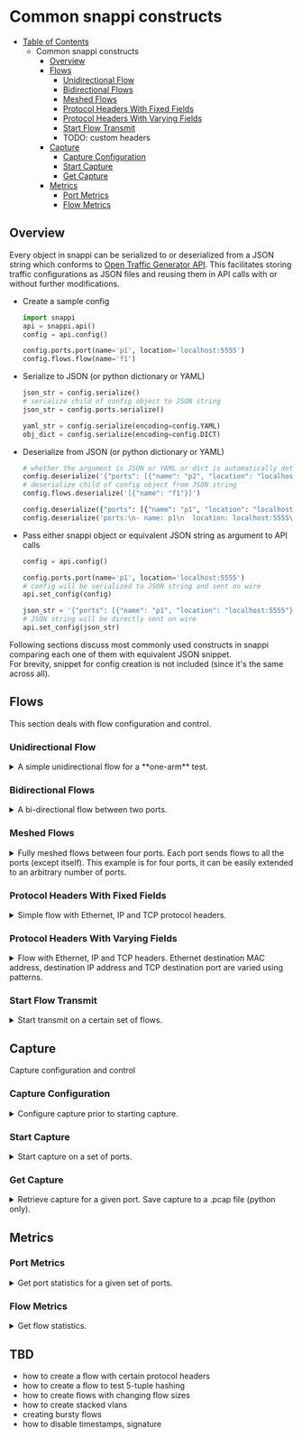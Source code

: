 # Common snappi constructs

- [Table of Contents](readme.md)
  - Common snappi constructs
    * [Overview](#overview)
    * [Flows](#flows)
      * [Unidirectional Flow](#unidirectional-flow)
      * [Bidirectional Flows](#bidirectional-flows)
      * [Meshed Flows](#meshed-flows)
      * [Protocol Headers With Fixed Fields](#protocol-headers-with-fixed-fields)
      * [Protocol Headers With Varying Fields](#protocol-headers-with-varying-fields)
      * [Start Flow Transmit](#start-flow-transmit)
      * TODO: custom headers
    * [Capture](#capture)
      * [Capture Configuration](#capture-configuration)
      * [Start Capture](#start-capture)
      * [Get Capture](#get-capture)
    * [Metrics](#metrics)
      * [Port Metrics](#port-metrics)
      * [Flow Metrics](#flow-metrics)

## Overview

Every object in snappi can be serialized to or deserialized from a JSON string which conforms to [Open Traffic Generator API](https://github.com/open-traffic-generator/models). This facilitates storing traffic configurations as JSON files and reusing them in API calls with or without further modifications.

* Create a sample config

  ```python
  import snappi
  api = snappi.api()
  config = api.config()

  config.ports.port(name='p1', location='localhost:5555')
  config.flows.flow(name='f1')
  ```

* Serialize to JSON (or python dictionary or YAML)

  ```python
  json_str = config.serialize()
  # serialize child of config object to JSON string
  json_str = config.ports.serialize()

  yaml_str = config.serialize(encoding=config.YAML)
  obj_dict = config.serialize(encoding=config.DICT)
  ```

* Deserialize from JSON (or python dictionary or YAML)

  ```python
  # whether the argument is JSON or YAML or dict is automatically determined
  config.deserialize('{"ports": [{"name": "p2", "location": "localhost:5556"}]}')
  # deserialize child of config object from JSON string
  config.flows.deserialize('[{"name": "f1"}]')

  config.deserialize({"ports": [{"name": "p1", "location": "localhost:5555"}]})
  config.deserialize('ports:\n- name: p1\n  location: localhost:5555\n')
  ```

* Pass either snappi object or equivalent JSON string as argument to API calls

  ```python
  config = api.config()

  config.ports.port(name='p1', location='localhost:5555')
  # config will be serialized to JSON string and sent on wire
  api.set_config(config)

  json_str = '{"ports": [{"name": "p1", "location": "localhost:5555"}]}'
  # JSON string will be directly sent on wire
  api.set_config(json_str)
  ```

Following sections discuss most commonly used constructs in snappi comparing each one of them with equivalent JSON snippet.  
For brevity, snippet for config creation is not included (since it's the same across all).

## Flows

This section deals with flow configuration and control.

### Unidirectional Flow

<details>
<summary>
A simple unidirectional flow for a **one-arm** test.
</summary>

<table>
<tr>
<th>
snappi
</th>
<th>
json
</th>
</tr>
<tr>
<td>

```python
p1 = config.ports.port(name='p1', \
  location='localhost:5555')[-1]
f1 = config.flows.flow(name='f1')[-1]

f1.tx_rx.port.tx_name = p1.name
```

</td>
<td>

```json
{
  "ports": [
    {
      "location": "localhost:5555",
      "name": "p1"
    }
  ],
  "flows": [
    {
      "name": "f1",
      "tx_rx": {
        "port": {
          "tx_name": "p1"
        },
        "choice": "port"
      }
    }
  ]
}
```

</td>
</tr>
</table>
</details>

### Bidirectional Flows

<details>
<summary>A bi-directional flow between two ports.</summary>

<table>
<tr><th>snappi</th><th>json</th></tr><tr>
<td>

```python
p1, p2 = ( \
    config.ports \
    .port(name='p1', location='localhost:5555') \
    .port(name='p2', location='localhost:5556')
)
f1, f2 = config.flows.flow(name='flow p1->p2'). \
  flow(name='flow p2->p1')

f1.tx_rx.port.tx_name = p1.name
f1.tx_rx.port.rx_name = p2.name
f2.tx_rx.port.tx_name = p2.name
f2.tx_rx.port.rx_name = p1.name
```

</td>
<td>

```json
{
  "ports": [
    {
      "location": "localhost:5555",
      "name": "p1"
    },
    {
      "location": "localhost:5556",
      "name": "p2"
    }
  ],
  "flows": [
    {
      "name": "flow p1->p2",
      "tx_rx": {
        "port": {
          "tx_name": "p1",
          "rx_name": "p2"
        },
        "choice": "port"
      }
    },
    {
      "name": "flow p2->p1",
      "tx_rx": {
        "port": {
          "tx_name": "p2",
          "rx_name": "p1"
        },
        "choice": "port"
      }
    }
  ]
}
```

</td>
</tr></table>
</details>

### Meshed Flows

<details>
<summary>Fully meshed flows between four ports.  Each port sends flows to all the ports (except itself).  This example is for four ports, it can be easily extended to an arbitrary number of ports.</summary>

<table>
<tr><th>snappi</th><th>json</th></tr><tr>
<td>

```python
import itertools

for i in range(1, 4):
  config.ports.port(name='p%d' % i, \
    location='localhost:%d' % (5554 + i))

for tx, rx in \
  itertools.permutations([p.name for \ 
  p in config.ports], 2):
  f = config.flows.flow(name='flow %s->%s' \ 
    % (tx, rx))[-1]
  f.tx_rx.port.tx_name = tx
  f.tx_rx.port.rx_name = rx
```

</td>
<td>

```json
{
  "ports": [
    {
      "location": "localhost:5555",
      "name": "p1"
    },
    {
      "location": "localhost:5556",
      "name": "p2"
    },
    {
      "location": "localhost:5557",
      "name": "p3"
    }
  ],
  "flows": [
    {
      "name": "flow p1->p2",
      "tx_rx": {
        "port": {
          "tx_name": "p1",
          "rx_name": "p2"
        },
        "choice": "port"
      }
    },
    {
      "name": "flow p1->p3",
      "tx_rx": {
        "port": {
          "tx_name": "p1",
          "rx_name": "p3"
        },
        "choice": "port"
      }
    },
    {
      "name": "flow p2->p1",
      "tx_rx": {
        "port": {
          "tx_name": "p2",
          "rx_name": "p1"
        },
        "choice": "port"
      }
    },
    {
      "name": "flow p2->p3",
      "tx_rx": {
        "port": {
          "tx_name": "p2",
          "rx_name": "p3"
        },
        "choice": "port"
      }
    },
    {
      "name": "flow p3->p1",
      "tx_rx": {
        "port": {
          "tx_name": "p3",
          "rx_name": "p1"
        },
        "choice": "port"
      }
    },
    {
      "name": "flow p3->p2",
      "tx_rx": {
        "port": {
          "tx_name": "p3",
          "rx_name": "p2"
        },
        "choice": "port"
      }
    }
  ]
}
```

</td>
</tr></table>
</details>

### Protocol Headers With Fixed Fields

<details>
<summary>Simple flow with Ethernet, IP and TCP protocol headers.</summary>
<table>
<tr><th>snappi</th><th>json</th></tr><tr>
<td>

```python
p1 = config.ports.port(name='p1', \ 
  location='localhost:5555')[-1]
f1 = config.flows.flow(name='f1')[-1]

f1.tx_rx.port.tx_name = p1.name
eth, ip, tcp = f1.packet.ethernet().ipv4().tcp()

eth.dst.value = '00:00:00:00:00:AA'
ip.dst.value = '192.168.1.1'
tcp.dst_port.value = 5000
```

</td>
<td>

```json
{
  "ports": [
    {
      "location": "localhost:5555",
      "name": "p1"
    }
  ],
  "flows": [
    {
      "name": "f1",
      "tx_rx": {
        "port": {
          "tx_name": "p1"
        },
        "choice": "port"
      },
      "packet": [
        {
          "ethernet": {
            "dst": {
              "value": "00:00:00:00:00:AA",
              "choice": "value"
            }
          },
          "choice": "ethernet"
        },
        {
          "ipv4": {
            "dst": {
              "value": "192.168.1.1",
              "choice": "value"
            }
          },
          "choice": "ipv4"
        },
        {
          "tcp": {
            "dst_port": {
              "value": 5000,
              "choice": "value"
            }
          },
          "choice": "tcp"
        }
      ]
    }
  ]
}
```

</td>
</tr></table>
</details>

### Protocol Headers With Varying Fields

<details>
<summary>Flow with Ethernet, IP and TCP headers.  Ethernet destination MAC address, destination IP address and TCP destination port are varied using patterns.</summary>
<table>
<tr><th>snappi</th><th>json</th></tr><tr>
<td>

```python
p1 = config.ports.port(name='p1', \ 
  location='localhost:5555')[-1]
f1 = config.flows.flow(name='f1')[-1]

f1.tx_rx.port.tx_name = p1.name
eth, ip, tcp = f1.packet.ethernet().ipv4().tcp()

eth.src.value = '00:00:00:00:00:AA'
eth.dst.values = ['00:00:00:00:00:AB', \ 
  '00:00:00:00:00:AC']

ip.src.value = '192.168.1.1'
ip.dst.increment.start = '192.168.1.2'
ip.dst.increment.step = '0.0.0.1'
ip.dst.increment.count = 2

tcp.src_port.value = 5000
tcp.dst_port.decrement.start = 5002
tcp.dst_port.decrement.step = 1
tcp.dst_port.decrement.count = 2
tcp.seq_num.values = [1, 2]
```

</td>
<td>

```json
{
  "ports": [
    {
      "location": "localhost:5555",
      "name": "p1"
    }
  ],
  "flows": [
    {
      "name": "f1",
      "tx_rx": {
        "port": {
          "tx_name": "p1"
        },
        "choice": "port"
      },
      "packet": [
        {
          "ethernet": {
            "src": {
              "value": "00:00:00:00:00:AA",
              "choice": "value"
            },
            "dst": {
              "values": [
                "00:00:00:00:00:AB",
                "00:00:00:00:00:AC"
              ],
              "choice": "values"
            }
          },
          "choice": "ethernet"
        },
        {
          "ipv4": {
            "src": {
              "value": "192.168.1.1",
              "choice": "value"
            },
            "dst": {
              "increment": {
                "start": "192.168.1.2",
                "step": "0.0.0.1",
                "count": 2
              },
              "choice": "increment"
            }
          },
          "choice": "ipv4"
        },
        {
          "tcp": {
            "src_port": {
              "value": 5000,
              "choice": "value"
            },
            "dst_port": {
              "decrement": {
                "start": 5002,
                "step": 1,
                "count": 2
              },
              "choice": "decrement"
            },
            "seq_num": {
              "values": [
                1,
                2
              ],
              "choice": "values"
            }
          },
          "choice": "tcp"
        }
      ]
    }
  ]
}
```

</td>
</tr></table>
</details>

### Start Flow Transmit

<details>
<summary>Start transmit on a certain set of flows.</summary>
<table>
<tr><th>snappi</th><th>json</th></tr><tr>
<td>

```python
ts = api.transmit_state()
ts.state = ts.START
ts.flow_names = ['f1', 'f2']

api.set_transmit_state(ts)
```

</td>
<td>

```json
{
  "flow_names": [
    "f1",
    "f2"
  ],
  "state": "start"
}
```

</td>
</tr></table>
</details>

## Capture

Capture configuration and control

### Capture Configuration

<details>
<summary>Configure capture prior to starting capture.</summary>
</details>

### Start Capture

<details>
<summary>Start capture on a set of ports.</summary>
<table>
<tr><th>snappi</th><th>json</th></tr><tr>
<td>

```python
cs = api.capture_state()
cs.state = ts.START
cs.port_names = ['p1', 'p2']

api.set_capture_state(cs)
```

</td>
<td>

```json
{
  "port_names": [
    "p1",
    "p2"
  ],
  "state": "start"
}
```

</td>
</tr></table>
</details>

### Get Capture

<details>
<summary>Retrieve capture for a given port.  Save capture to a .pcap file (python only).</summary><table>
<tr><th>snappi</th><th>json</th></tr><tr>
<td>

```python
req = api.capture_request()
req.port_name = 'p1'

with open('capture.pcap', 'w') as pcap:
  pcap.write(api.get_capture(req).read())
```

</td>
<td>

```json
{
  "port_name": "p1"
}
```

</td>
</tr></table>
</details>

## Metrics

### Port Metrics

<details>
<summary>Get port statistics for a given set of ports.</summary>
<table>
<tr><th>snappi</th><th>json</th></tr><tr>
<td>

```python
req = api.metrics_request()
req.port.port_names = ['tx', 'rx']
req.port.column_names = [req.port.FRAMES_TX, \
  req.port.FRAMES_RX]

res = api.get_metrics(req)
assert res[0].frames_tx == res[1].frames_rx
```

</td>
<td>

```json
{
  "port": {
    "port_names": [
      "p1",
      "p2"
    ],
    "column_names": [
      "frames_tx",
      "frames_rx"
    ]
  },
  "choice": "port"
}
```

</td>
</tr></table>
</details>

### Flow Metrics

<details>
<summary>Get flow statistics.</summary>
Blah
</details>

## TBD

* how to create a flow with certain protocol headers
* how to create a flow to test 5-tuple hashing
* how to create flows with changing flow sizes
* how to create stacked vlans
* creating bursty flows
* how to disable timestamps, signature
